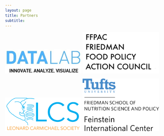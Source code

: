 ```yaml
---
layout: page
title: Partners 
subtitle: 
---
```


<a href="http://datalab.tufts.edu"><img src="/img/partners/datalablogo.jpg" width="250"></a>           <a href="https://nutrition.tufts.edu/students/student-organizations"><img src="/img/partners/fcs.jpg" width="250"></a>

<a href="http://www.lcs.tufts.edu/"><img src="/img/partners/lcs.png" width="250"></a>                  <a href="http://fic.tufts.edu/"><img src="/img/partners/feinstein.png" width="250"></a>
